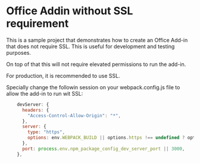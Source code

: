 # Office Addin without SSL requirement

This is a sample project that demonstrates how to create an Office Add-in that does not require SSL. This is useful for development and testing purposes.

On top of that this will not require elevated permissions to run the add-in.

For production, it is recommended to use SSL.

Specially change the followin session on your webpack.config.js file to allow the add-in to run wit SSL:

```javascript
    devServer: {
      headers: {
        "Access-Control-Allow-Origin": "*",
      },
      server: {
        type: "https",
        options: env.WEBPACK_BUILD || options.https !== undefined ? options.https : await getHttpsOptions(),
      },
      port: process.env.npm_package_config_dev_server_port || 3000,
    },
```
